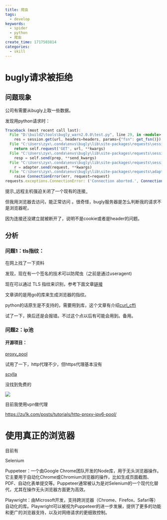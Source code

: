 ```yaml
---
title: 爬虫
tags:
  - develop
keywords:
  - spider
  - python
  - 爬虫
create_time: 1717503814
categories:
  - skill
---
```



# bugly请求被拒绝

## 问题现象

公司有需要从bugly上取一些数据。

发现用python请求时：

```ts
Traceback (most recent call last):
  File "D:\build2\tools\bugly_warn2.0.0\test.py", line 29, in <module>
    res = session.get(url, headers=headers, params={"fsn": get_fsn()})
  File "C:\Users\zyx\.conda\envs\bugly\lib\site-packages\requests\sessions.py", line 542, in get
    return self.request('GET', url, **kwargs)
  File "C:\Users\zyx\.conda\envs\bugly\lib\site-packages\requests\sessions.py", line 529, in request
    resp = self.send(prep, **send_kwargs)
  File "C:\Users\zyx\.conda\envs\bugly\lib\site-packages\requests\sessions.py", line 645, in send
    r = adapter.send(request, **kwargs)
  File "C:\Users\zyx\.conda\envs\bugly\lib\site-packages\requests\adapters.py", line 501, in send
    raise ConnectionError(err, request=request)
requests.exceptions.ConnectionError: ('Connection aborted.', ConnectionResetError(10054, '远程主机强迫关闭了一个现有的连接。', None, 10054, None))
```

提示_远程主机强迫关闭了一个现有的连接_

但我用浏览器去访问，能正常访问 。很奇怪，bugly服务器是怎么判断我的请求不是浏览器呢，

因为连接还没建立就被断开了，说明不是cookie或者是header的问题。

## 分析

### 问题1：tls指纹：

在网上找了一下资料

发现，现在有一个签名的技术可以防爬虫（之前是通过useragent)

现在可以通过 TLS 指纹来识别，参考下面文章[链接](https://blog.skyju.cc/post/tls-fingerprint-bypass-cloudflare/)

文章讲的是用go的库来生成浏览器的指纹。

python的话原生是不支持的，需要用到库，这个文章有介绍[curl_cffi](https://www.cnblogs.com/ospider/p/python-curl-cffi-tls-fingerprint.html)

试了一下，换后还是会报错。不过这个点以后有可能会用到。备用。

### 问题2：ip池

#### 开源项目：

[proxy_pool](https://github.com/jhao104/proxy_pool)

试用了一下，http代理不少，但https代理基本没有

[scylla](https://github.com/imWildCat/scylla)

没找到免费的

<img src="/assets/Q1CBboSJXoVy34xX4vocBB1Hnqm.png" src-width="627" class="m-auto" src-height="312" align="center"/>

目前我使用vpn做代理

https://zu1k.com/posts/tutorials/http-proxy-ipv6-pool/

# 使用真正的浏览器

目前有

Selenium

Puppeteer：一个由Google Chrome团队开发的Node库，用于无头浏览器操作。它主要用于自动化Chrome或Chromium浏览器的操作，比如生成页面截图、PDF、自动化表单提交等。Puppeteer通常被认为是对Selenium的一个现代化替代，尤其在操作无头浏览器方面更为高效。

Playwright：由Microsoft开发，支持跨浏览器（Chrome、Firefox、Safari等）自动化的库。Playwright可以被视为Puppeteer的进一步发展，提供了更多的功能和更广的浏览器支持，以及对网络请求的更细致控制。

